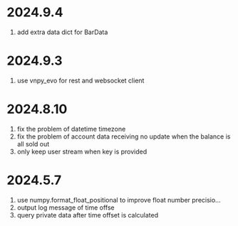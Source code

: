 # 2024.9.4

1. add extra data dict for BarData

# 2024.9.3

1. use vnpy_evo for rest and websocket client

# 2024.8.10

1. fix the problem of datetime timezone
2. fix the problem of account data receiving no update when the balance is all sold out
3. only keep user stream when key is provided

# 2024.5.7

1. use numpy.format_float_positional to improve float number precisio…
2. output log message of time offse
3. query private data after time offset is calculated
